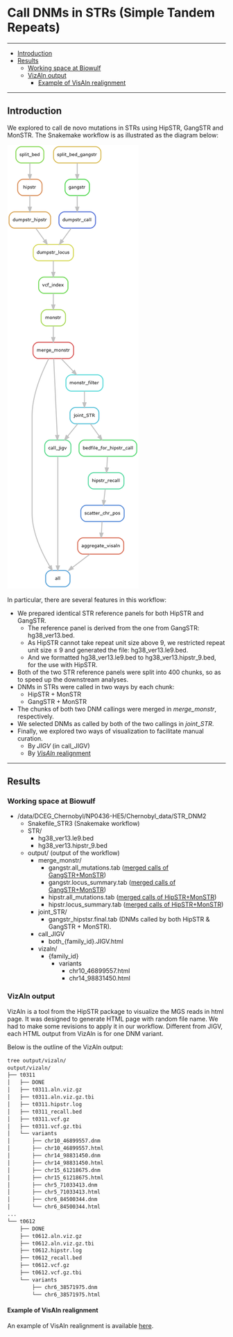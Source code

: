 <!-- omit in toc -->
# Call DNMs in STRs (Simple Tandem Repeats)


--- 

- [Introduction](#introduction)
- [Results](#results)
  - [Working space at Biowulf](#working-space-at-biowulf)
  - [VizAln output](#vizaln-output)
    - [Example of VisAln realignment](#example-of-visaln-realignment)


--- 

## Introduction

We explored to call de novo mutations in STRs using HipSTR, GangSTR and MonSTR. The Snakemake workflow is as illustrated as the diagram below: 

![](./img/Trios_workflow_dag_STR3.png)

In particular, there are several features in this workflow:
+ We prepared identical STR reference panels for both HipSTR and GangSTR. 
  + The reference panel is derived from the one from GangSTR: hg38_ver13.bed. 
  + As HipSTR cannot take repeat unit size above 9, we restricted repeat unit size $\le$ 9 and generated the file: hg38_ver13.le9.bed.
  + And we formatted hg38_ver13.le9.bed to hg38_ver13.hipstr_9.bed, for the use with HipSTR. 
+ Both of the two STR reference panels were split into 400 chunks, so as to speed up the downstream analyses.
+ DNMs in STRs were called in two ways by each chunk: 
  + HipSTR + MonSTR
  + GangSTR + MonSTR
+ The chunks of both two DNM callings were merged in *merge_monstr*, respectively.
+ We selected DNMs as called by both of the two callings in *joint_STR*.
+ Finally, we explored two ways of visualization to facilitate manual curation.
  + By *JIGV* (in call_JIGV)
  + By [*VisAln* realignment](https://github.com/tfwillems/HipSTR/tree/master#alignment-visualization)

--- 

## Results
### Working space at Biowulf
+ /data/DCEG_Chernobyl/NP0436-HE5/Chernobyl_data/STR_DNM2
  + Snakefile_STR3 (Snakemake workflow)
  + STR/
    + hg38_ver13.le9.bed
    + hg38_ver13.hipstr_9.bed
  + output/ (output of the workflow)
    + merge_monstr/
      + gangstr.all_mutations.tab ([merged calls of GangSTR+MonSTR](https://github.com/gymreklab/STRDenovoTools#outprefixall_mutationstab))
      + gangstr.locus_summary.tab ([merged calls of GangSTR+MonSTR](https://github.com/gymreklab/STRDenovoTools#outprefixlocus_summarytab))
      + hipstr.all_mutations.tab ([merged calls of HipSTR+MonSTR](https://github.com/gymreklab/STRDenovoTools#outprefixall_mutationstab))
      + hipstr.locus_summary.tab ([merged calls of HipSTR+MonSTR](https://github.com/gymreklab/STRDenovoTools#outprefixlocus_summarytab))
    + joint_STR/
      + gangstr_hipstsr.final.tab (DNMs called by both HipSTR & GangSTR + MonSTR).
    + call_JIGV
      + both_{family_id}.JIGV.html
    + vizaln/
      + {family_id}
        + variants
          + chr10_46899557.html
          + chr14_98831450.html

### VizAln output
VizAln is a tool from the HipSTR package to visualize the MGS reads in html page. It was designed to generate HTML page with random file name.  We had to make some revisions to apply it in our workflow. Different from JIGV, each HTML output from VizAln is for one DNM variant.  

Below is the outline of the VizAln output: 
```bash
tree output/vizaln/
output/vizaln/
├── t0311
│   ├── DONE
│   ├── t0311.aln.viz.gz
│   ├── t0311.aln.viz.gz.tbi
│   ├── t0311.hipstr.log
│   ├── t0311_recall.bed
│   ├── t0311.vcf.gz
│   ├── t0311.vcf.gz.tbi
│   └── variants
│       ├── chr10_46899557.dnm
│       ├── chr10_46899557.html
│       ├── chr14_98831450.dnm
│       ├── chr14_98831450.html
│       ├── chr15_61218675.dnm
│       ├── chr15_61218675.html
│       ├── chr5_71033413.dnm
│       ├── chr5_71033413.html
│       ├── chr6_84500344.dnm
│       └── chr6_84500344.html
...
└── t0612
    ├── DONE
    ├── t0612.aln.viz.gz
    ├── t0612.aln.viz.gz.tbi
    ├── t0612.hipstr.log
    ├── t0612_recall.bed
    ├── t0612.vcf.gz
    ├── t0612.vcf.gz.tbi
    └── variants
        ├── chr6_38571975.dnm
        └── chr6_38571975.html

```

#### Example of VisAln realignment

An example of VisAln realignment is available [here](https://htmlpreview.github.io/?https://github.com/NCI-CGR/TriosCompass_v2/blob/main/data/chr6_38571975.html).
